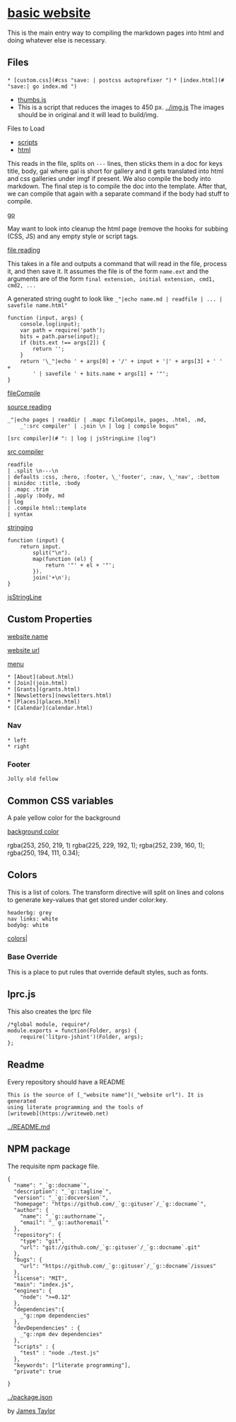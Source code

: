 # [basic website](# "version: 0.1.0; plain website")

This is the main entry way to compiling the markdown pages into html and
doing whatever else is necessary.

## Files


`* [custom.css](#css "save: | postcss autoprefixer ")`
`* [index.html](# "save:| go index.md ")`

* [thumbs.js](#pdf-thumbnailing "save:")
* This is a script that reduces the images to 450 px. [../img.js](#img-reduce "save:")  The images should be in original and it will lead to build/img.   


Files to Load

* [scripts](scripts.md "load:")
* [html](html.md "load:")

This reads in the file, splits on `---` lines, then sticks them in a doc for
keys title, body, gal where gal is short for gallery and it gets translated
into html and css galleries under imgf if present.  We also compile the body
into markdown. The final step is to compile the doc into the template. After
that, we can compile that again with a separate command if the body had stuff
to compile. 

[go](# "compose: readfile $0 
    | .split \n---\n 
    | defaults :css, :hero, :footer, _'footer', :nav, _'nav', :bottom
    | minidoc :title, :body 
    | .mapc .trim 
    | .apply :body, md  
    | .compile html::template 
    | syntax ")


 May want to look into cleanup the html page (remove the hooks for subbing
 (CSS, JS) and any empty style or script tags. 
 
[file reading]()
    
This takes in a file and outputs a command that will read in the file, process
it, and then save it. It assumes the file is of the form `name.ext` and the
arguments are of the form `final extension, initial extension, cmd1, cmd2,
...`

A generated string ought to look like `_"|echo name.md | readfile |
    ... | savefile name.html"`

    function (input, args) {
        console.log(input);
        var path = require('path');
        bits = path.parse(input);
        if (bits.ext !== args[2]) {
            return '';
        }
        return '\_"|echo ' + args[0] + '/' + input + '|' + args[3] + ' '  +
            ' | savefile ' + bits.name + args[1] + '"';
    }

[fileCompile](# "define:")


[source reading]()

    _"|echo pages | readdir | .mapc fileCompile, pages, .html, .md, 
        _':src compiler' | .join \n | log | compile bogus"


`[src compiler](# ": | log | jsStringLine |log")`

[src compiler]()

    readfile  
    | .split \n---\n 
    | defaults :css, :hero, :footer, \_'footer', :nav, \_'nav', :bottom
    | minidoc :title, :body 
    | .mapc .trim 
    | .apply :body, md  
    | log 
    | .compile html::template 
    | syntax 

[stringing]()

    function (input) {
        return input.
            split("\n").
            map(function (el) {
                return '"' + el + '"';
            }).
            join('+\n');
    }

[jsStringLine](# "define:")




## Custom Properties

[website name](# "store: WriteWeb")

[website url](# "store: https://www.writeweb.net")




[menu]() 

    * [About](about.html)
    * [Join](join.html)
    * [Grants](grants.html)
    * [Newsletters](newsletters.html)
    * [Places](places.html)
    * [Calendar](calendar.html)

### Nav

    * left
    * right

### Footer

    Jolly old fellow



## Common CSS variables

A pale yellow color for the background

[background color](# "store: rgba(189, 238, 198, 1) ")

rgba(253, 250, 219, 1) 
rgba(225, 229, 192, 1); 
rgba(252, 239, 160, 1);
rgba(250, 194, 111, 0.34);

## Colors

This is a list of colors. The transform directive will split on lines and
colons to generate key-values that get stored under color:key.

    headerbg: grey
    nav links: white
    bodybg: white

[colors|](# ":| .split \n | augment arr | .splitsep : 
    | minidoc | .store color: ") 


### Base Override

This is a place to put rules that override default styles, such as fonts.


## lprc.js

This also creates the lprc file

    /*global module, require*/ 
    module.exports = function(Folder, args) {
        require('litpro-jshint')(Folder, args);
    };


## Readme

Every repository should have a README
      
    This is the source of [_"website name"](_"website url"). It is generated
    using literate programming and the tools of
    [writeweb](https://writeweb.net)


[../README.md](# "save:")    
 
## NPM package

The requisite npm package file. 


    {
      "name": "_`g::docname`",
      "description": "_`g::tagline`",
      "version": "_`g::docversion`",
      "homepage": "https://github.com/_`g::gituser`/_`g::docname`",
      "author": {
        "name": "_`g::authorname`",
        "email": "_`g::authoremail`"
      },
      "repository": {
        "type": "git",
        "url": "git://github.com/_`g::gituser`/_`g::docname`.git"
      },
      "bugs": {
        "url": "https://github.com/_`g::gituser`/_`g::docname`/issues"
      },
      "license": "MIT",
      "main": "index.js",
      "engines": {
        "node": ">=0.12"
      },
      "dependencies":{
        _"g::npm dependencies"
      },
      "devDependencies" : {
        _"g::npm dev dependencies"
      },
      "scripts" : { 
        "test" : "node ./test.js"
      },
      "keywords": ["literate programming"],
      "private": true

    }


[../package.json](# "save:")


by [James Taylor](https://github.com/jostylr "npminfo: jostylr@gmail.com ; 
    deps: ;
    dev: litpro 0.11.1, cheerio 0.19.0, markdown-it 4.4.0, 
        markdown-it-anchor 2.3.0, 
        jade 1.11.0, postcss 5.0.4, autoprefixer 6.0.0,
        gm 1.18.1, pdf-image 1.0.1, mailhide 0.1.1, tiny-csv 2.0.0   ")
  
